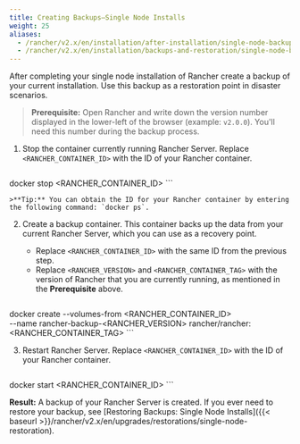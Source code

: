 ```yaml
---
title: Creating Backups—Single Node Installs
weight: 25
aliases:
  - /rancher/v2.x/en/installation/after-installation/single-node-backup-and-restoration/
  - /rancher/v2.x/en/installation/backups-and-restoration/single-node-backup-and-restoration/ 
---
```


After completing your single node installation of Rancher create a backup of your current installation. Use this backup as a restoration point in disaster scenarios.

>**Prerequisite:** Open Rancher and write down the version number displayed in the lower-left of the browser (example: `v2.0.0`). You'll need this number during the backup process.

1. Stop the container currently running Rancher Server. Replace `<RANCHER_CONTAINER_ID>` with the ID of your Rancher container.

    ```
docker stop <RANCHER_CONTAINER_ID>
    ```

    >**Tip:** You can obtain the ID for your Rancher container by entering the following command: `docker ps`.

2. <a id="backup"></a>Create a backup container. This container backs up the data from your current Rancher Server, which you can use as a recovery point.

    - Replace `<RANCHER_CONTAINER_ID>` with the same ID from the previous step.
    - Replace `<RANCHER_VERSION>` and `<RANCHER_CONTAINER_TAG>` with the version of Rancher that you are currently running, as mentioned in the  **Prerequisite** above.

    ```
docker create --volumes-from <RANCHER_CONTAINER_ID> \
--name rancher-backup-<RANCHER_VERSION> rancher/rancher:<RANCHER_CONTAINER_TAG>
    ```

3. Restart Rancher Server. Replace `<RANCHER_CONTAINER_ID>` with the ID of your Rancher container.

    ```
docker start <RANCHER_CONTAINER_ID>
    ```

**Result:** A backup of your Rancher Server is created. If you ever need to restore your backup, see [Restoring Backups: Single Node Installs]({{< baseurl >}}/rancher/v2.x/en/upgrades/restorations/single-node-restoration).